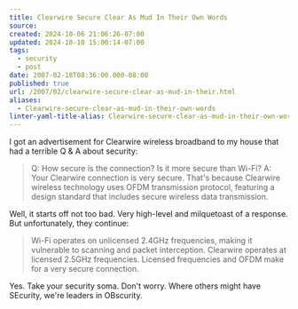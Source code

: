 ```yaml
---
title: Clearwire Secure Clear As Mud In Their Own Words
source: 
created: 2024-10-06 21:06:26-07:00
updated: 2024-10-10 15:00:14-07:00
tags:
  - security
  - post
date: 2007-02-18T08:36:00.000-08:00
published: true
url: /2007/02/clearwire-secure-clear-as-mud-in-their.html
aliases:
  - Clearwire-secure-clear-as-mud-in-their-own-words
linter-yaml-title-alias: Clearwire-secure-clear-as-mud-in-their-own-words
---
```



I got an advertisement for Clearwire wireless broadband to my house that had a terrible Q & A about security:

> Q: How secure is the connection? Is it more secure than Wi-Fi? A: Your Clearwire connection is very secure. That's because Clearwire wireless technology uses OFDM transmission protocol, featuring a design standard that includes secure wireless data transmission.

Well, it starts off not too bad. Very high-level and milquetoast of a response. But unfortunately, they continue:

> Wi-Fi operates on unlicensed 2.4GHz frequencies, making it vulnerable to scanning and packet interception. Clearwire operates at licensed 2.5GHz frequencies. Licensed frequencies and OFDM make for a very secure connection.

Yes. Take your security soma. Don't worry. Where others might have SEcurity, we're leaders in OBscurity.